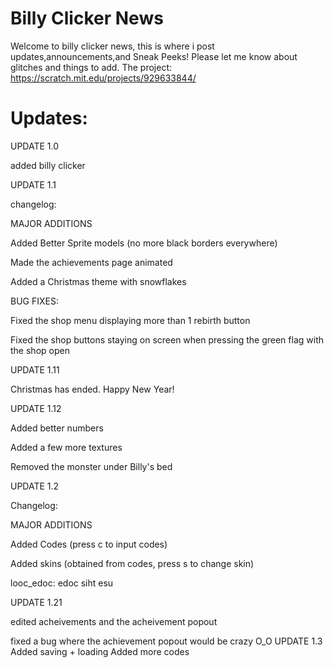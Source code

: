 # Billy Clicker News
Welcome to billy clicker news, this is where i post updates,announcements,and Sneak Peeks!
Please let me know about glitches and things to add.
The project: https://scratch.mit.edu/projects/929633844/
# Updates:
UPDATE 1.0

added billy clicker

UPDATE 1.1

changelog:

MAJOR ADDITIONS

Added Better Sprite models (no more black borders everywhere)

Made the achievements page animated

Added a Christmas theme with snowflakes

BUG FIXES:

Fixed the shop menu displaying more than 1 rebirth button

Fixed the shop buttons staying on screen when pressing the green flag with the shop open

UPDATE 1.11

Christmas has ended. Happy New Year!

UPDATE 1.12

Added better numbers

Added a few more textures

Removed the monster under Billy's bed

UPDATE 1.2

Changelog:

MAJOR ADDITIONS

Added Codes (press c to input codes)

Added skins (obtained from codes, press s to change skin)

looc_edoc: edoc siht esu

UPDATE 1.21

edited acheivements and the acheivement popout

fixed a bug where the achievement popout would be crazy O_O
UPDATE 1.3
Added saving + loading
Added more codes
   

